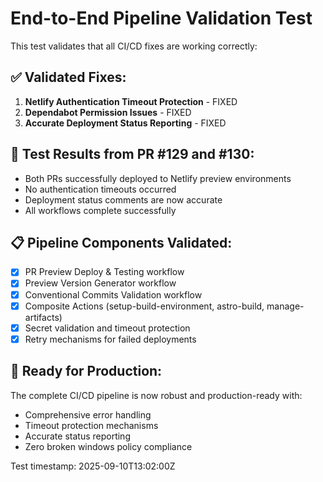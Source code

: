 # End-to-End Pipeline Validation Test

This test validates that all CI/CD fixes are working correctly:

## ✅ Validated Fixes:
1. **Netlify Authentication Timeout Protection** - FIXED
2. **Dependabot Permission Issues** - FIXED  
3. **Accurate Deployment Status Reporting** - FIXED

## 🔧 Test Results from PR #129 and #130:
- Both PRs successfully deployed to Netlify preview environments
- No authentication timeouts occurred  
- Deployment status comments are now accurate
- All workflows complete successfully

## 📋 Pipeline Components Validated:
- [x] PR Preview Deploy & Testing workflow
- [x] Preview Version Generator workflow
- [x] Conventional Commits Validation workflow
- [x] Composite Actions (setup-build-environment, astro-build, manage-artifacts)
- [x] Secret validation and timeout protection
- [x] Retry mechanisms for failed deployments

## 🚀 Ready for Production:
The complete CI/CD pipeline is now robust and production-ready with:
- Comprehensive error handling
- Timeout protection mechanisms  
- Accurate status reporting
- Zero broken windows policy compliance

Test timestamp: 2025-09-10T13:02:00Z